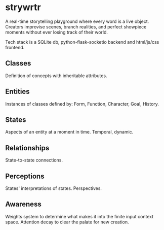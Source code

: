 # strywrtr

A real-time storytelling playground where every word is a live object. Creators improvise scenes, branch realities, and perfect showpiece moments without ever losing track of their world.

Tech stack is a SQLite db, python-flask-socketio backend and html/js/css frontend. 


## Classes
Definition of concepts with inheritable attributes.

## Entities
Instances of classes defined by:
Form, Function, Character, Goal, History.

## States
Aspects of an entity at a moment in time. Temporal, dynamic.

## Relationships
State-to-state connections.

## Perceptions
States' interpretations of states. Perspectives.

## Awareness
Weights system to determine what makes it into the finite input context space. Attention decay to clear the palate for new creation.